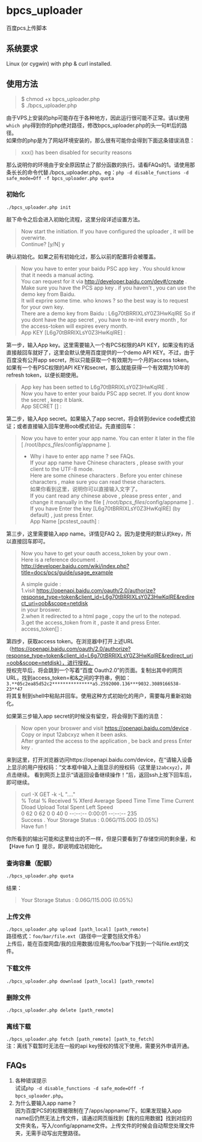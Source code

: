 bpcs_uploader
=============

百度pcs上传脚本

## 系统要求

Linux (or cygwin) with php & curl installed.

## 使用方法

> $ chmod +x bpcs_uploader.php  
> $ ./bpcs_uploader.php  

由于VPS上安装的php可能存在于各种地方，因此运行很可能不正常。请以使用`which php`得到你的php绝对路径，修改bpcs_uploader.php的头一句#!后的路径。  
如果你的php是为了网站环境安装的，那么很有可能你会得到下面这条错误消息：  

> xxx() has been disabled for security reasons  

那么说明你的环境由于安全原因禁止了部分函数的执行。请看FAQs的1。请使用那条长长的命令代替./bpcs_uploader.php。eg：`php -d disable_functions -d safe_mode=Off -f bpcs_uploader.php quota`  

### 初始化
`./bpcs_uploader.php init`  

敲下命令之后会进入初始化流程，这里分段详述设置方法。

> Now start the initiation. If you have configured the uploader , it will be overwirte.   
> Continue? [y/N] y

确认初始化。如果之前有初始化过，那么以前的配置将会被覆盖。 
 
> Now you have to enter your baidu PSC app key . You should know that it needs a manual acting.  
> You can request for it via http://developer.baidu.com/dev#/create .  
> Make sure you have the PCS app key . if you haven\'t , you can use the demo key from Baidu.  
> It will exprire some time. who knows ? so the best way is to request for your own key.  
> There are a demo key from Baidu : L6g70tBRRIXLsY0Z3HwKqlRE
> So if you dont have the app secret , you have to re-init every month , for the access-token will expires every month.  
> App KEY [L6g70tBRRIXLsY0Z3HwKqlRE] :  

第一步，输入App key。这里需要输入一个有PCS权限的API KEY，如果没有的话直接敲回车就好了，这里会默认使用百度提供的一个demo API KEY。不过，由于百度没有公开app secret，所以只能获取一个有效期为一个月的access token。如果有一个有PSC权限的API KEY和secret，那么就能获得一个有效期为10年的refresh token，以便长期使用。

> App key has been setted to L6g70tBRRIXLsY0Z3HwKqlRE .  
> Now you have to enter your baidu PSC app secret. If you dont know the secret , keep it blank.  
> App SECRET [] :  

第二步，输入App secret。如果输入了app secret，将会转到device code模式验证；或者直接输入回车使用oob模式验证。先直接回车：

> Now you have to enter your app name. You can enter it later in the file [ /root/_bpcs_files_/config/appname ].  
> * Why i have to enter app name ? see FAQs.  
> If your app name have Chinese characters , please swith your client to the UTF-8 mode.  
> Here are some chinese characters . Before you enter chinese characters , make sure you can read these characters.  
> 如果你看到这里，说明你可以直接输入文字了。  
> If you cant read any chinese above , please press enter , and change it manually in the file [ /root/_bpcs_files_/config/appname ] .  
> If you have Enter the key [L6g70tBRRIXLsY0Z3HwKqlRE] (by default) , just press Enter.  
> App Name [pcstest_oauth] :   

第三步，这里需要输入app name。详情见FAQ 2。因为是使用的默认的key，所以直接回车即可。

> Now you have to get your oauth access_token by your own .  
> Here is a reference document .  
> http://developer.baidu.com/wiki/index.php?title=docs/pcs/guide/usage_example  
>   
> A simple guide :   
> 1.visit https://openapi.baidu.com/oauth/2.0/authorize?response_type=token&client_id=L6g70tBRRIXLsY0Z3HwKqlRE&redirect_uri=oob&scope=netdisk  
> in your broswer.  
> 2.when it redirected to a html page , copy the url to the notepad.  
> 3.get the access_token from it , paste it and press Enter.  
> access_token[] :   

第四步，获取access token。在浏览器中打开上述URL（https://openapi.baidu.com/oauth/2.0/authorize?response_type=token&client_id=L6g70tBRRIXLsY0Z3HwKqlRE&redirect_uri=oob&scope=netdisk），进行授权。  
授权完毕后，将会跳到一个写着“百度 Oauth2.0”的页面。复制出其中的网页URL，找到access_token=和&之间的字符串，例如：
`3.**05c2ea85d52c2***************a5.2592000.136***9032.3089166538-23**47`  
将其复制到shell中粘贴并回车。使用这种方式初始化的用户，需要每月重新初始化。  

如果第三步输入app secret的时候没有留空，将会得到下面的消息：

> Now open your broswer and visit https://openapi.baidu.com/device .   
> Copy or input 12abcxyz when it been asks.  
> After granted the access to the application , be back and press Enter key .  

来到这里，打开浏览器访问https://openapi.baidu.com/device，在“请输入设备上显示的用户授权码：”文本框中输入上面显示的授权码（这里是`12abcxyz`），并点击继续。
看到网页上显示“请返回设备继续操作！”后，返回ssh上按下回车后，即可继续。  

> curl -X GET -k -L "...."  
>   % Total    % Received % Xferd  Average Speed   Time    Time     Time  Current  
>                                  Dload  Upload   Total   Spent    Left  Speed  
>   0    62    0    62    0     0     40      0 --:--:--  0:00:01 --:--:--   235  
> Success . Your Storage Status : 0.06G/115.00G (0.05%)  
> Have fun !  

你所看到的输出可能和这里给出的不一样，但是只要看到了存储空间的剩余量，和【Have fun !】提示，即说明成功初始化。

### 查询容量（配额）
`./bpcs_uploader.php quota`  

结果：  
> Your Storage Status : 0.06G/115.00G (0.05%)

### 上传文件
`./bpcs_uploader.php upload [path_local] [path_remote]`  
路径格式：`foo/bar/file.ext`（路径中一定要包括文件名）  
上传后，能在百度网盘/我的应用数据/应用名/foo/bar下找到一个叫file.ext的文件。

### 下载文件
`./bpcs_uploader.php download [path_local] [path_remote]` 

### 删除文件
`./bpcs_uploader.php delete [path_remote]` 

### 离线下载
`./bpcs_uploader.php fetch [path_remote] [path_to_fetch]`  
注：离线下载暂时无法在一般的api key授权的情况下使用，需要另外申请开通。

## FAQs
1. 各种错误提示  
试试`php -d disable_functions -d safe_mode=Off -f bpcs_uploader.php`。  
2. 为什么要输入app name？  
因为百度PCS的权限被限制在了/apps/appname/下。如果发现输入app name后仍然无法上传文件，请通过网页版找到【我的应用数据】找到对应的文件夹名，写入/config/appname文件。上传文件的时候会自动帮您处理文件夹，无需手动写出完整路径。